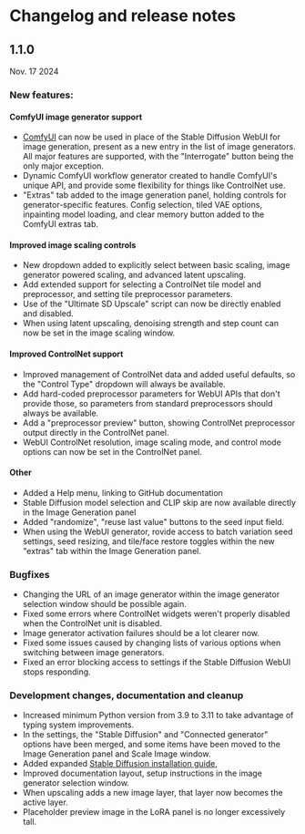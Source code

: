 # Changelog and release notes

## 1.1.0

Nov. 17 2024

### New features:

#### ComfyUI image generator support
- [ComfyUI](https://github.com/comfyanonymous/ComfyUI) can now be used in place of the Stable Diffusion WebUI for image generation, present as a new entry in the list of image generators.  All major features are supported, with the "Interrogate" button being the only major exception.
- Dynamic ComfyUI workflow generator created to handle ComfyUI's unique API, and provide some flexibility for things like ControlNet use.
- "Extras" tab added to the image generation panel, holding controls for generator-specific features. Config selection, tiled VAE options, inpainting model loading, and clear memory button added to the ComfyUI extras tab.

#### Improved image scaling controls
- New dropdown added to explicitly select between basic scaling, image generator powered scaling, and advanced latent upscaling.
- Add extended support for selecting a ControlNet tile model and preprocessor, and setting tile preprocessor parameters.
- Use of the "Ultimate SD Upscale" script can now be directly enabled and disabled.
- When using latent upscaling, denoising strength and step count can now be set in the image scaling window.

#### Improved ControlNet support
- Improved management of ControlNet data and added useful defaults, so the "Control Type" dropdown will always be available.
- Add hard-coded preprocessor parameters for WebUI APIs that don't provide those, so parameters from standard preprocessors should always be available.
- Add a "preprocessor preview" button, showing ControlNet preprocessor output directly in the ControlNet panel.
- WebUI ControlNet resolution, image scaling mode, and control mode options can now be set in the ControlNet panel.

#### Other
- Added a Help menu, linking to GitHub documentation
- Stable Diffusion model selection and CLIP skip are now available directly in the Image Generation panel
- Added "randomize", "reuse last value" buttons to the seed input field.
- When using the WebUI generator, rovide access to batch variation seed settings, seed resizing, and tile/face restore toggles within the new "extras" tab within the Image Generation panel.

### Bugfixes
- Changing the URL of an image generator within the image generator selection window should be possible again.
- Fixed some errors where ControlNet widgets weren't properly disabled when the ControlNet unit is disabled.
- Image generator activation failures should be a lot clearer now.
- Fixed some issues caused by changing lists of various options when switching between image generators.
- Fixed an error blocking access to settings if the Stable Diffusion WebUI stops responding.

### Development changes, documentation and cleanup
- Increased minimum Python version from 3.9 to 3.11 to take advantage of typing system improvements.
- In the settings, the "Stable Diffusion" and "Connected generator" options have been merged, and some items have been moved to the Image Generation panel and Scale Image window.
- Added expanded [Stable Diffusion installation guide](./stable_diffusion_setup.md), 
- Improved documentation layout, setup instructions in the image generator selection window.
- When upscaling adds a new image layer, that layer now becomes the active layer.
- Placeholder preview image in the LoRA panel is no longer excessively tall.